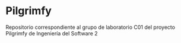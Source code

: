 # Pilgrimfy
Repositorio correspondiente al grupo de laboratorio C01 del proyecto Pilgrimfy de Ingeniería del Software 2
